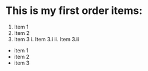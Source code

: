 # This is my first order items:

1. Item 1
2. Item 2
3. Item 3
    i. Item 3.i
    ii. Item 3.ii
 
 * item 1
 * item 2
 * item 3

